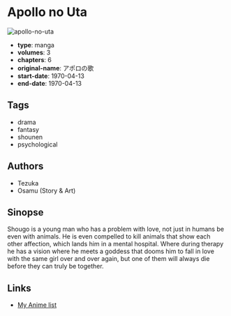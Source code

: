 # Apollo no Uta

![apollo-no-uta](https://cdn.myanimelist.net/images/manga/1/164930.jpg)

-   **type**: manga
-   **volumes**: 3
-   **chapters**: 6
-   **original-name**: アポロの歌
-   **start-date**: 1970-04-13
-   **end-date**: 1970-04-13

## Tags

-   drama
-   fantasy
-   shounen
-   psychological

## Authors

-   Tezuka
-   Osamu (Story & Art)

## Sinopse

Shougo is a young man who has a problem with love, not just in humans be even with animals. He is even compelled to kill animals that show each other affection, which lands him in a mental hospital. Where during therapy he has a vision where he meets a goddess that dooms him to fall in love with the same girl over and over again, but one of them will always die before they can truly be together.

## Links

-   [My Anime list](https://myanimelist.net/manga/1410/Apollo_no_Uta)
